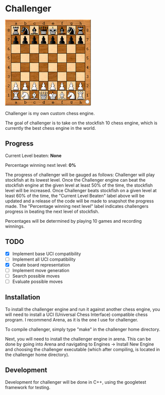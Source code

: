 # Challenger

![](arena.gif)

Challenger is my own custom chess engine.

The goal of challenger is to take on the stockfish 10 chess engine, which is currently the best chess engine in the world.

## Progress

Current Level beaten: **None**

Percentage winning next level: **0%**
 
The progress of challenger will be gauged as follows: Challenger will play stockfish at its lowest level. Once the Challenger engine can beat the stockfish engine at the given level at least 50% of the time, the stockfish level will be increased. 
Once Challenger beats stockfish on a given level at least 60% of the time, the "Current Level Beaten" label above will be updated and a release of the code will be made to snapshot the progress made.
The "Percentage winning next level" label indicates challengers progress in beating the next level of stockfish.

Percentages will be determined by playing 10 games and recording winnings.

## TODO
- [x] Implement base UCI compatibility
- [ ] Implement all UCI compatibility
- [x] Create board representation
- [ ] Implement move generation
- [ ] Search possible moves
- [ ] Evaluate possible moves

## Installation
To install the challenger engine and run it against another chess engine, you will need to install a UCI (Universal Chess Interface) compatible chess program. I recommend Arena, as it is the one I use for challenger. 

To compile challenger, simply type "make" in the challenger home directory.

Next, you will need to install the challenger engine in arena. This can be done by going into Arena and navigating to Engines -> Install New Engine and choosing the challenger executable (which after compiling, is located in the challenger home directory).

## Development
Development for challenger will be done in C++, using the googletest framework for testing.
